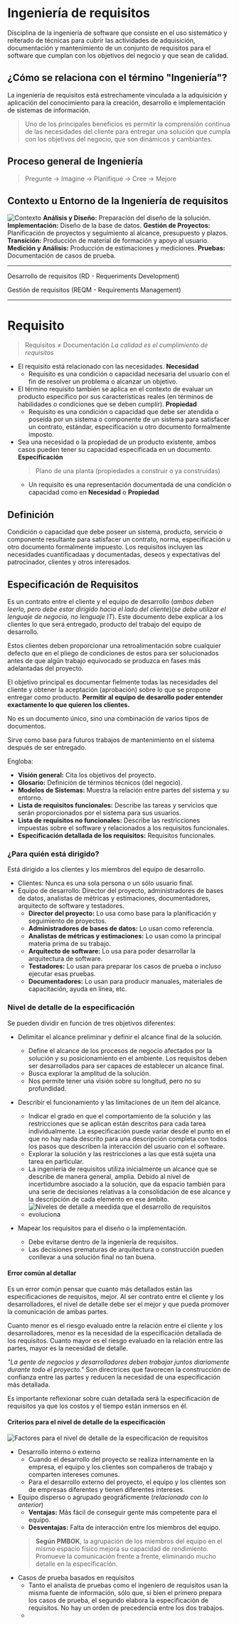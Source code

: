 # Ingeniería de requisitos
Disciplina de la ingeniería de software que consiste en el uso sistemático y reiterado de técnicas para cubrir las actividades de adquisición, documentación y mantenimiento de un conjunto de requisitos para el software que cumplan con los objetivos del negocio y que sean de calidad.

## ¿Cómo se relaciona con el término "Ingeniería"?
La ingeniería de requisitos está estrechamente vinculada a la adquisición y aplicación del conocimiento para la creación, desarrollo e implementación de sistemas de información.

> Uno de los principales beneficios es permitir la comprensión continua de las necesidades del cliente para entregar una solución que cumpla con los objetivos del negocio, que son dinámicos y cambiantes.

## Proceso general de Ingeniería
> Pregunte -> Imagine -> Planifique -> Cree -> Mejore

## Contexto u Entorno de la Ingeniería de requisitos
![Contexto](image.png)
**Análisis y Diseño:** Preparación del diseño de la solución.
**Implementación:** Diseño de la base de datos.
**Gestión de Proyectos:** Planificación de proyectos y seguimiento al alcance, presupuesto y plazos.
**Transición:** Producción de material de formación y apoyo al usuario.
**Medición y Análisis:** Producción de estimaciones y mediciones.
**Pruebas:** Documentación de casos de prueba.

<hr>
Desarrollo de requisitos (RD - Requeriments Development)

Gestión de requisitos (REQM - Requirements Management)
<hr>

# Requisito
> Requisitos $\neq$ Documentación
> *La calidad es el cumplimiento de requisitos*

- El requisito está relacionado con las necesidades. **Necesidad**
    - Requisito es una condición o capacidad necesaria del usuario con el fin de resolver un problema o alcanzar un objetivo.
- El término requisito también se aplica en el contexto de evaluar un producto específico por sus características reales (en términos de habilidades o condiciones que se deben cumplir). **Propiedad**
    - Requisito es una condición o capacidad que debe ser atendida o poseída por un sistema o componente de un sistema para satisfacer un contrato, estándar, especificación u otro documento formalmente imposto.
-  Sea una necesidad o la propiedad de un producto existente, ambos casos pueden tener su capacidad especificada en un documento. **Especificación**
   > Plano de una planta (propiedades a construir o ya construídas)
    - Un requisito es una representación documentada de una condición o capacidad como en **Necesidad** o **Propiedad**

## Definición
Condición o capacidad que debe poseer un sistema, producto, servicio o componente resultante para satisfacer un contrato, norma, especificación u otro documento formalmente impuesto. Los requisitos incluyen las necesidades cuantificadaas y documentadas, deseos y expectativas del patrocinador, clientes y otros interesados.

## Especificación de Requisitos
Es un contrato entre el cliente y el equipo de desarrollo (*ambos deben leerlo, pero debe estar dirigido hacia el lado del cliente*)(*se debe utilizar el lenguaje de negocio, no lenguaje IT*). Este documento debe explicar a los clientes lo que será entregado, producto del trabajo del equipo de desarrollo.

Estos clientes deben proporcionar una retroalimentación sobre cualquier defecto que en el pliego de condiciones de estos para ser solucionados antes de que algún trabajo equivocado se produzca en fases más adelantadas del proyecto.

El objetivo principal es documentar fielmente todas las necesidades del cliente y obtener la aceptación (aprobación) sobre lo que se propone entregar como producto. **Permitir al equipo de desarollo poder entender exactamente lo que quieren los clientes.**

No es un documento único, sino una combinación de varios tipos de documentos.

Sirve como base para futuros trabajos de mantenimiento en el sistema después de ser entregado.

Engloba:
- **Visión general:** Cita los objetivos del proyecto.
- **Glosario:** Definición de términos técnicos (del negocio).
- **Modelos de Sistemas:** Muestra la relación entre partes del sistema y su entorno.
- **Lista de requisitos funcionales:** Describe las tareas y servicios que serán proporcionados por el sistema para sus usuarios.
- **Lista de requisitos no funcionales:** Describe las restricciones impuestas sobre el software y relacionados a los requisitos funcionales.
- **Especificación detallada de los requisitos:** Requisitos funcionales.

### ¿Para quién está dirigido?
Está dirigido a los clientes y los miembros del equipo de desarrollo.
  - Clientes: Nunca es una sola persona o un sólo usuario final. 
  - Equipo de desarrollo: Director del proyecto, administradores de bases de datos, analistas de métricas y estimaciones, documentadores, arquitecto de software y testadores.
    - **Director del proyecto:** Lo usa como base para la planificación y seguimiento de proyectos.
    - **Administradores de bases de datos:** Lo usan como referencia.
    - **Analistas de métricas y estimaciones:** Lo usan como la principal materia prima de su trabajo.
    - **Arquitecto de software:** Lo usa para poder desarrollar la arquitectura de software.
    - **Testadores:** Lo usan para preparar los casos de prueba o incluso ejecutar esas pruebas.
    - **Documentadores:** Lo usan para producir manuales, materiales de capacitación, ayuda en línea, etc.

### Nivel de detalle de la especificación
Se pueden dividir en función de tres objetivos diferentes:
- Delimitar el alcance preliminar y definir el alcance final de la solución.
  - Define el alcance de los procesos de negocio afectados por la solución y su posicionamiento en el ambiente. Los requisitos deben ser desarrollados para ser capaces de establecer un alcance final.
  - Busca explorar la amplitud de la solución.
  - Nos permite tener una visión sobre su longitud, pero no su profundidad.

- Describir el funcionamiento y las limitaciones de un ítem del alcance.
  - Indicar el grado en que el comportamiento de la solución y las restricciones que se aplican están descritos para cada tarea individualmente. La especificación puede variar desde el punto en el que no hay nada descrito para una descripción completa con todos los pasos que describen la interacción del usuario con el software.
  - Explorar la solución y las restricciones a las que está sujeta una tarea en particular.
  - La ingeniería de requisitos utiliza inicialmente un alcance que se describe de manera general, amplia. Debido al nivel de incertidumbre asociado a la solución, que da espacio también para una serie de decisiones relativas a la consolidación de ese alcance y la descripción de cada elemento en ese ámbito.
  - ![Niveles de detalle a meedida que el desarrollo de requisitos evoluciona](image-1.png)
- Mapear los requisitos para el diseño o la implementación.
  - Debe evitarse dentro de la ingeniería de requisitos.
  - Las decisiones prematuras de arquitectura o construcción pueden conllevar a una solución final no tan buena.

#### Error común al detallar
Es un error común pensar que cuanto más detallados están las especificaciones de requisitos, mejor. Al ser contrato entre el cliente y los desarrolladores, el nivel de detalle debe ser el mejor y que pueda promover la comunicación de ambas partes.

Cuanto menor es el riesgo evaluado entre la relación entre el cliente y los desarrolladores, menor es la necesidad de la especificación detallada de los requisitos. Cuanto mayor es el riesgo evaluado en la relación entre las partes, mayor es la necesidad de detalle.

*"La gente de negocios y desarrolladores deben trabajar juntos diariamente durante todo el proyecto."* Son directrices que favorecen la construcción de confianza entre las partes y reducen la necesidad de una especificación más detallada.

Es importante reflexionar sobre cuán detallada será la especificación de requisitos ya que los costos y el tiempo están inmersos en él.

#### Criterios para el nivel de detalle de la especificación
![Factores para el nivel de detalle de la especificación de requisitos](image-2.png)

- Desarrollo interno o externo
  - Cuando el desarrollo del proyecto se realiza internamente en la empresa, el equipo y los clientes son compañeros de trabajo y comparten intereses comunes.
  - Para el desarrollo externo del proyecto, el equipo y los clientes son de empresas diferentes y tienen diferentes intereses.
- Equipo disperso o agrupado geográficmente (*relacionado con lo anterior*)
  -  **Ventajas:** Más fácil de conseguir gente más competente para el equipo.
  -  **Desventajas:** Falta de interacción entre los miembros del equipo.
  > **Según PMBOK**, la agrupación de los miembros del equipo en el mismo espacio físico mejora su capacidad de rendimiento. Promueve la comunicación frente a frente, eliminando mucho detalle en la especificación.
- Casos de prueba basados en requisitos
  - Tanto el analista de pruebas como el ingeniero de requisitos usan la misma fuente de información, sólo que, si bien el primero prepara los casos de prueba, el segundo elabora la especificación de requisitos. No hay un orden de precedencia entre los dos trabajos.
  - 